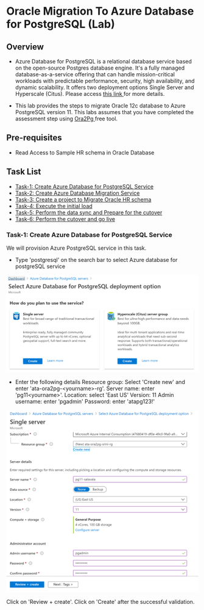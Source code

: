 # Oracle Migration To Azure Database for PostgreSQL (Lab)
## Overview
- Azure Database for PostgreSQL is a relational database service based on the open-source Postgres database engine. It's a fully managed database-as-a-service offering that can handle mission-critical workloads with predictable performance, security, high availability, and dynamic scalability. It offers two deployment options Single Server and Hyperscale (Citus). Please access <a href="https://docs.microsoft.com/en-us/azure/postgresql/overview"> this link </a> for more details. 

- This lab provides the steps to migrate Oracle 12c database to Azure PostgreSQL version 11. This labs assumes that you have completed the assessment step using <a href="https://datamigration.microsoft.com/scenario/oracle-to-azurepostgresql"> Ora2Pg </a> free tool.

## Pre-requisites
- Read Access to Sample HR schema in Oracle Database

## Task List
- [Task-1: Create Azure Database for PostgreSQL Service](#task-1-create-azure-database-for-postgresql-service)
- [Task-2: Create Azure Database Migration Service](#task-2-create-azure-database-migration-service)
- [Task-3: Create a project to Migrate Oracle HR schema](#task-3-create-a-project-to-migrate-oracle-hr-schema)
- [Task-4: Execute the initial load](#task-4-execute-the-initial-load)
- [Task-5: Perform the data sync and Prepare for the cutover](#task-5-perform-the-data-sync-and-prepare-for-the-cutover)
- [Task-6: Perform the cutover and go live](#task-6-perform-the-cutover-and-go-live)

### Task-1: Create Azure Database for PostgreSQL Service
We will provision Azure PostgreSQL service in this task.
- Type 'postgresql' on the search bar to select Azure database for postgreSQL service

<img src="./images/ATA_PostgreSQL_Select_Single_Server.PNG" alt="Select PostgreSQL Single Server Service" width="600">

- Enter the following details
Resource group: Select 'Create new' and enter 'ata-ora2pg-\<yourname\>-rg'.
Server name: enter 'pg11\<yourname\>'.
Location: select 'East US'
Version: 11
Admin username: enter 'pgadmin'
Password: enter 'atapg123!'

<img src="./images/ata-pg-create-single-server.PNG" alt="create single server postgreSQL" width="800">

Click on 'Review + create'.
Click on 'Create' after the successful validation.


